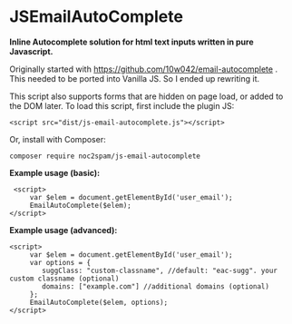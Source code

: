 # JSEmailAutoComplete
**Inline Autocomplete solution for html text inputs written in pure Javascript.**

Originally started with https://github.com/10w042/email-autocomplete . This needed to be ported into Vanilla JS. So I ended up rewriting it.

This script also supports forms that are hidden on page load, or added to the DOM later. To load this script, first include the plugin JS:


	<script src="dist/js-email-autocomplete.js"></script>


Or, install with Composer:

	composer require noc2spam/js-email-autocomplete

**Example usage (basic):**

     <script>
    	 var $elem = document.getElementById('user_email');
    	 EmailAutoComplete($elem);
    </script>

**Example usage (advanced):**

    <script>
    	 var $elem = document.getElementById('user_email');
    	 var options = {
    		suggClass: "custom-classname", //default: "eac-sugg". your custom classname (optional)
    		domains: ["example.com"] //additional domains (optional)
    	 };
    	 EmailAutoComplete($elem, options);
    </script>

